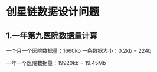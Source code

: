 # 创星链数据设计问题

## 1.一年第九医院数据量计算

一个月一个医院数据量：1660kb   一条数据大小：0.2kb = 224b

一年一个医院数据量：19920kb = 19.45Mb

